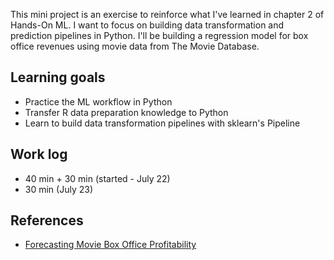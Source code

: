 This mini project is an exercise to reinforce what I've learned in chapter 2 of Hands-On ML. I want to focus on building data transformation and prediction pipelines in Python. I'll be building a regression model for box office revenues using movie data from The Movie Database. 

## Learning goals

* Practice the ML workflow in Python
* Transfer R data preparation knowledge to Python
* Learn to build data transformation pipelines with sklearn's Pipeline

## Work log

* 40 min + 30 min (started - July 22)
* 30 min (July 23)

## References

* [Forecasting Movie Box Office Profitability](https://pdfs.semanticscholar.org/6d4f/1003fd164ffe30e2e45dd252715efecf9e61.pdf)

